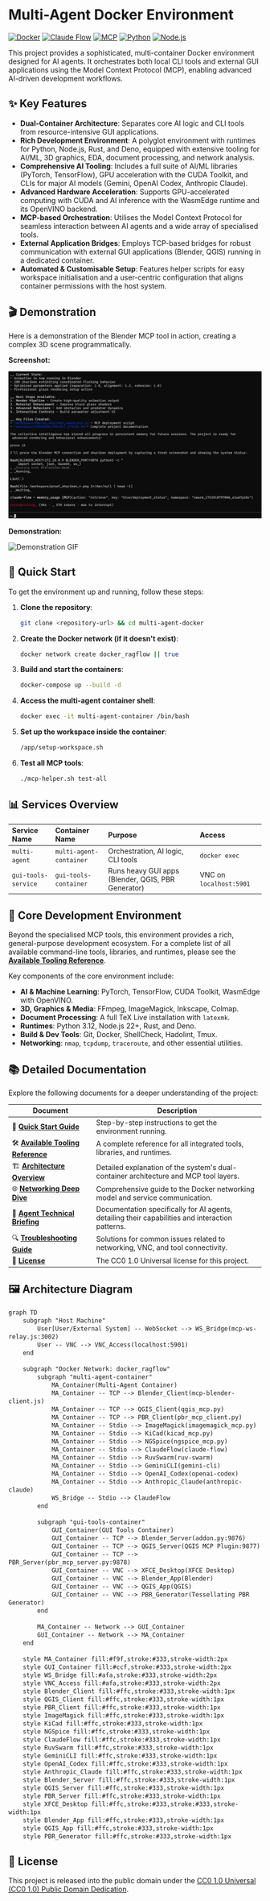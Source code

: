 # Multi-Agent Docker Environment

[![Docker](https://img.shields.io/badge/Docker-2496ED?style=for-the-badge&logo=docker&logoColor=white)](https://www.docker.com/)
[![Claude Flow](https://img.shields.io/badge/Claude_Flow-alpha-purple?style=for-the-badge)](https://github.com/claude-flow/claude-flow)
[![MCP](https://img.shields.io/badge/MCP-Protocol-blue?style=for-the-badge)](https://modelcontextprotocol.io/)
[![Python](https://img.shields.io/badge/Python-3.12-yellow?style=for-the-badge&logo=python)](https://www.python.org/)
[![Node.js](https://img.shields.io/badge/Node.js-22+-green?style=for-the-badge&logo=node.js)](https://nodejs.org/)

This project provides a sophisticated, multi-container Docker environment designed for AI agents. It orchestrates both local CLI tools and external GUI applications using the Model Context Protocol (MCP), enabling advanced AI-driven development workflows.

## ✨ Key Features

- **Dual-Container Architecture**: Separates core AI logic and CLI tools from resource-intensive GUI applications.
- **Rich Development Environment**: A polyglot environment with runtimes for Python, Node.js, Rust, and Deno, equipped with extensive tooling for AI/ML, 3D graphics, EDA, document processing, and network analysis.
- **Comprehensive AI Tooling**: Includes a full suite of AI/ML libraries (PyTorch, TensorFlow), GPU acceleration with the CUDA Toolkit, and CLIs for major AI models (Gemini, OpenAI Codex, Anthropic Claude).
- **Advanced Hardware Acceleration**: Supports GPU-accelerated computing with CUDA and AI inference with the WasmEdge runtime and its OpenVINO backend.
- **MCP-based Orchestration**: Utilises the Model Context Protocol for seamless interaction between AI agents and a wide array of specialised tools.
- **External Application Bridges**: Employs TCP-based bridges for robust communication with external GUI applications (Blender, QGIS) running in a dedicated container.
- **Automated & Customisable Setup**: Features helper scripts for easy workspace initialisation and a user-centric configuration that aligns container permissions with the host system.

## 🎬 Demonstration

Here is a demonstration of the Blender MCP tool in action, creating a complex 3D scene programmatically.

**Screenshot:**

![Blender MCP Output](./Screenshot%202025-07-30%20230314.png)

**Demonstration:**

![Demonstration GIF](./output.gif)

## 🚀 Quick Start

To get the environment up and running, follow these steps:

1.  **Clone the repository**:
    ```bash
    git clone <repository-url> && cd multi-agent-docker
    ```

2.  **Create the Docker network (if it doesn't exist)**:
    ```bash
    docker network create docker_ragflow || true
    ```

3.  **Build and start the containers**:
    ```bash
    docker-compose up --build -d
    ```

4.  **Access the multi-agent container shell**:
    ```bash
    docker exec -it multi-agent-container /bin/bash
    ```

5.  **Set up the workspace inside the container**:
    ```bash
    /app/setup-workspace.sh
    ```

6.  **Test all MCP tools**:
    ```bash
    ./mcp-helper.sh test-all
    ```

## 📊 Services Overview

| Service Name | Container Name | Purpose | Access |
| :--- | :--- | :--- | :--- |
| `multi-agent` | `multi-agent-container` | Orchestration, AI logic, CLI tools | `docker exec` |
| `gui-tools-service` | `gui-tools-container` | Runs heavy GUI apps (Blender, QGIS, PBR Generator) | VNC on `localhost:5901` |

## 🔧 Core Development Environment

Beyond the specialised MCP tools, this environment provides a rich, general-purpose development ecosystem. For a complete list of all available command-line tools, libraries, and runtimes, please see the **[Available Tooling Reference](./TOOLS.md)**.

Key components of the core environment include:

- **AI & Machine Learning**: PyTorch, TensorFlow, CUDA Toolkit, WasmEdge with OpenVINO.
- **3D, Graphics & Media**: FFmpeg, ImageMagick, Inkscape, Colmap.
- **Document Processing**: A full TeX Live installation with `latexmk`.
- **Runtimes**: Python 3.12, Node.js 22+, Rust, and Deno.
- **Build & Dev Tools**: Git, Docker, ShellCheck, Hadolint, Tmux.
- **Networking**: `nmap`, `tcpdump`, `traceroute`, and other essential utilities.

## 📚 Detailed Documentation

Explore the following documents for a deeper understanding of the project:

| Document | Description |
|---|---|
| 🚀 **[Quick Start Guide](./QUICKSTART.md)** | Step-by-step instructions to get the environment running. |
| 🛠️ **[Available Tooling Reference](./TOOLS.md)** | A complete reference for all integrated tools, libraries, and runtimes. |
| 🏗️ **[Architecture Overview](./ARCHITECTURE.md)** | Detailed explanation of the system's dual-container architecture and MCP tool layers. |
| 🌐 **[Networking Deep Dive](./NETWORKING.md)** | Comprehensive guide to the Docker networking model and service communication. |
| 🤖 **[Agent Technical Briefing](./AGENT-BRIEFING.md)** | Documentation specifically for AI agents, detailing their capabilities and interaction patterns. |
| 🔍 **[Troubleshooting Guide](./TROUBLESHOOTING.md)** | Solutions for common issues related to networking, VNC, and tool connectivity. |
| 📜 **[License](./LICENSE)** | The CC0 1.0 Universal license for this project. |

## 🖼️ Architecture Diagram

```mermaid
graph TD
    subgraph "Host Machine"
        User[User/External System] -- WebSocket --> WS_Bridge(mcp-ws-relay.js:3002)
        User -- VNC --> VNC_Access(localhost:5901)
    end

    subgraph "Docker Network: docker_ragflow"
        subgraph "multi-agent-container"
            MA_Container(Multi-Agent Container)
            MA_Container -- TCP --> Blender_Client(mcp-blender-client.js)
            MA_Container -- TCP --> QGIS_Client(qgis_mcp.py)
            MA_Container -- TCP --> PBR_Client(pbr_mcp_client.py)
            MA_Container -- Stdio --> ImageMagick(imagemagick_mcp.py)
            MA_Container -- Stdio --> KiCad(kicad_mcp.py)
            MA_Container -- Stdio --> NGSpice(ngspice_mcp.py)
            MA_Container -- Stdio --> ClaudeFlow(claude-flow)
            MA_Container -- Stdio --> RuvSwarm(ruv-swarm)
            MA_Container -- Stdio --> GeminiCLI(gemini-cli)
            MA_Container -- Stdio --> OpenAI_Codex(openai-codex)
            MA_Container -- Stdio --> Anthropic_Claude(anthropic-claude)
            WS_Bridge -- Stdio --> ClaudeFlow
        end

        subgraph "gui-tools-container"
            GUI_Container(GUI Tools Container)
            GUI_Container -- TCP --> Blender_Server(addon.py:9876)
            GUI_Container -- TCP --> QGIS_Server(QGIS MCP Plugin:9877)
            GUI_Container -- TCP --> PBR_Server(pbr_mcp_server.py:9878)
            GUI_Container -- VNC --> XFCE_Desktop(XFCE Desktop)
            GUI_Container -- VNC --> Blender_App(Blender)
            GUI_Container -- VNC --> QGIS_App(QGIS)
            GUI_Container -- VNC --> PBR_Generator(Tessellating PBR Generator)
        end

        MA_Container -- Network --> GUI_Container
        GUI_Container -- Network --> MA_Container
    end

    style MA_Container fill:#f9f,stroke:#333,stroke-width:2px
    style GUI_Container fill:#ccf,stroke:#333,stroke-width:2px
    style WS_Bridge fill:#afa,stroke:#333,stroke-width:2px
    style VNC_Access fill:#afa,stroke:#333,stroke-width:2px
    style Blender_Client fill:#ffc,stroke:#333,stroke-width:1px
    style QGIS_Client fill:#ffc,stroke:#333,stroke-width:1px
    style PBR_Client fill:#ffc,stroke:#333,stroke-width:1px
    style ImageMagick fill:#ffc,stroke:#333,stroke-width:1px
    style KiCad fill:#ffc,stroke:#333,stroke-width:1px
    style NGSpice fill:#ffc,stroke:#333,stroke-width:1px
    style ClaudeFlow fill:#ffc,stroke:#333,stroke-width:1px
    style RuvSwarm fill:#ffc,stroke:#333,stroke-width:1px
    style GeminiCLI fill:#ffc,stroke:#333,stroke-width:1px
    style OpenAI_Codex fill:#ffc,stroke:#333,stroke-width:1px
    style Anthropic_Claude fill:#ffc,stroke:#333,stroke-width:1px
    style Blender_Server fill:#ffc,stroke:#333,stroke-width:1px
    style QGIS_Server fill:#ffc,stroke:#333,stroke-width:1px
    style PBR_Server fill:#ffc,stroke:#333,stroke-width:1px
    style XFCE_Desktop fill:#ffc,stroke:#333,stroke:#333,stroke-width:1px
    style Blender_App fill:#ffc,stroke:#333,stroke-width:1px
    style QGIS_App fill:#ffc,stroke:#333,stroke-width:1px
    style PBR_Generator fill:#ffc,stroke:#333,stroke-width:1px
```

## 📜 License

This project is released into the public domain under the [CC0 1.0 Universal (CC0 1.0) Public Domain Dedication](LICENSE).